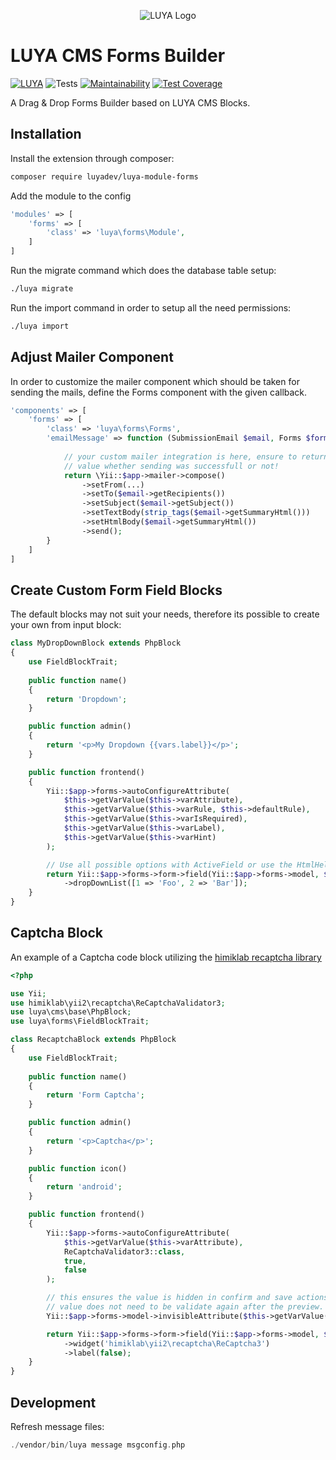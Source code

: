 <p align="center">
  <img src="https://raw.githubusercontent.com/luyadev/luya/master/docs/logo/luya-logo-0.2x.png" alt="LUYA Logo"/>
</p>

# LUYA CMS Forms Builder

[![LUYA](https://img.shields.io/badge/Powered%20by-LUYA-brightgreen.svg)](https://luya.io)
![Tests](https://github.com/luyadev/luya-module-forms/workflows/Tests/badge.svg)
[![Maintainability](https://api.codeclimate.com/v1/badges/41f50ebcd7330406bcc4/maintainability)](https://codeclimate.com/github/luyadev/luya-module-forms/maintainability)
[![Test Coverage](https://api.codeclimate.com/v1/badges/41f50ebcd7330406bcc4/test_coverage)](https://codeclimate.com/github/luyadev/luya-module-forms/test_coverage)

A Drag & Drop Forms Builder based on LUYA CMS Blocks.

## Installation

Install the extension through composer:

```sh
composer require luyadev/luya-module-forms
```

Add the module to the config

```php
'modules' => [
    'forms' => [
        'class' => 'luya\forms\Module',
    ]
]
```

Run the migrate command which does the database table setup:

```sh
./luya migrate
```

Run the import command in order to setup all the need permissions:

```sh
./luya import
```

## Adjust Mailer Component

In order to customize the mailer component which should be taken for sending the mails, define the Forms component with the given callback.

```php
'components' => [
    'forms' => [
        'class' => 'luya\forms\Forms',
        'emailMessage' => function (SubmissionEmail $email, Forms $form) {
        
            // your custom mailer integration is here, ensure to return a boolean
            // value whether sending was successfull or not!    
            return \Yii::$app->mailer->compose()
                ->setFrom(...)
                ->setTo($email->getRecipients())
                ->setSubject($email->getSubject())
                ->setTextBody(strip_tags($email->getSummaryHtml()))
                ->setHtmlBody($email->getSummaryHtml())
                ->send();
        }
    ]
]
```

## Create Custom Form Field Blocks

The default blocks may not suit your needs, therefore its possible to create your own from input block:

```php
class MyDropDownBlock extends PhpBlock
{
    use FieldBlockTrait;
    
    public function name()
    {
        return 'Dropdown';
    }

    public function admin()
    {
        return '<p>My Dropdown {{vars.label}}</p>';
    }

    public function frontend()
    {
        Yii::$app->forms->autoConfigureAttribute(
            $this->getVarValue($this->varAttribute),
            $this->getVarValue($this->varRule, $this->defaultRule), 
            $this->getVarValue($this->varIsRequired),
            $this->getVarValue($this->varLabel),
            $this->getVarValue($this->varHint)
        );

        // Use all possible options with ActiveField or use the HtmlHelper
        return Yii::$app->forms->form->field(Yii::$app->forms->model, $this->getVarValue($this->varAttribute))
            ->dropDownList([1 => 'Foo', 2 => 'Bar']);
    }
}
```

## Captcha Block

An example of a Captcha code block utilizing the [himiklab recaptcha library](https://github.com/himiklab/yii2-recaptcha-widget)

```php
<?php

use Yii;
use himiklab\yii2\recaptcha\ReCaptchaValidator3;
use luya\cms\base\PhpBlock;
use luya\forms\FieldBlockTrait;

class RecaptchaBlock extends PhpBlock
{
    use FieldBlockTrait;
    
    public function name()
    {
        return 'Form Captcha';
    }

    public function admin()
    {
        return '<p>Captcha</p>';
    }

    public function icon()
    {
        return 'android';
    }

    public function frontend()
    {
        Yii::$app->forms->autoConfigureAttribute(
            $this->getVarValue($this->varAttribute),
            ReCaptchaValidator3::class, 
            true,
            false
        );

        // this ensures the value is hidden in confirm and save actions, and also ensure the attribute
        // value does not need to be validate again after the preview.
        Yii::$app->forms->model->invisibleAttribute($this->getVarValue($this->varAttribute));

        return Yii::$app->forms->form->field(Yii::$app->forms->model, $this->getVarValue($this->varAttribute))
            ->widget('himiklab\yii2\recaptcha\ReCaptcha3')
            ->label(false);
    }
}
```

## Development

Refresh message files:

```php
./vendor/bin/luya message msgconfig.php 
```
